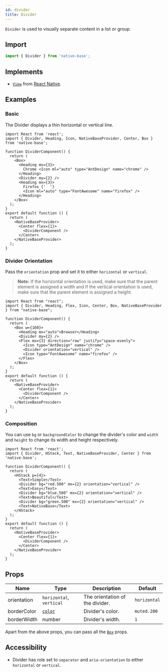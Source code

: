 ```yaml
---
id: divider
title: Divider
---
```


`Divider` is used to visually separate content in a list or group.

## **Import**

```jsx
import { Divider } from 'native-base';
```

## Implements

- [`View`](https://reactnative.dev/docs/view) from [React Native](https://reactnative.dev).

## Examples

### Basic

The Divider displays a thin horizontal or vertical line.

```SnackPlayer name=Divider%20Usage
import React from 'react';
import { Divider, Heading, Icon, NativeBaseProvider, Center, Box } from 'native-base';

function DividerComponent() {
  return (
    <Box>
      <Heading mx={3}>
        Chrome <Icon ml="auto" type="AntDesign" name="chrome" />
      </Heading>
      <Divider my={2} />
      <Heading mx={3}>
        Firefox {'  '}
        <Icon ml="auto" type="FontAwesome" name="firefox" />
      </Heading>
    </Box>
  );
}
export default function () {
  return (
    <NativeBaseProvider>
      <Center flex={1}>
        <DividerComponent />
      </Center>
    </NativeBaseProvider>
  );
}

```

### Divider Orientation

Pass the `orientation` prop and set it to either `horizontal` or `vertical`.

> **Note:** If the horizontal orientation is used, make sure that the parent element is assigned a width and If the vertical orientation is used, make sure that the parent element is assigned a height.

```SnackPlayer name=Divider%20Divider Orientation
import React from "react";
import { Divider, Heading, Flex, Icon, Center, Box, NativeBaseProvider } from "native-base";

function DividerComponent() {
  return (
    <Box w={160}>
      <Heading mx="auto">Browser</Heading>
      <Divider my={2} />
      <Flex mx={3} direction="row" justify="space-evenly">
        <Icon type="AntDesign" name="chrome" />
        <Divider orientation="vertical" />
        <Icon type="FontAwesome" name="firefox" />
      </Flex>
    </Box>
  );
}
export default function () {
  return (
    <NativeBaseProvider>
      <Center flex={1}>
        <DividerComponent />
      </Center>
    </NativeBaseProvider>
  );
}
```

### Composition

You can use `bg` or `backgroundColor` to change the divider's color and `width` and `height` to change its width and height respectively.

```SnackPlayer name=Divider%20Composition
import React from 'react';
import { Divider, HStack, Text, NativeBaseProvider, Center } from 'native-base';

function DividerComponent() {
  return (
    <HStack p={4}>
      <Text>Simple</Text>
      <Divider bg="red.500" mx={2} orientation="vertical" />
      <Text>Easy</Text>
      <Divider bg="blue.500" mx={2} orientation="vertical" />
      <Text>Beautiful</Text>
      <Divider bg="green.500" mx={2} orientation="vertical" />
      <Text>NativeBase</Text>
    </HStack>
  );
}
export default function () {
  return (
    <NativeBaseProvider>
      <Center flex={1}>
        <DividerComponent />
      </Center>
    </NativeBaseProvider>
  );
}

```

## Props

| Name        | Type                               | Description                     | Default      |
| ----------- | ---------------------------------- | ------------------------------- | ------------ |
| orientation | `horizontal`, `vertical`           | The orientation of the divider. | `horizontal` |
| borderColor | [`color`](default-theme.md#colors) | Divider's color.                | `muted.200`  |
| borderWidth | number                             | Divider's width.                | `1`          |

Apart from the above props, you can pass all the [`Box`](box.md#props) props.

## Accessibility

- Divider has role set to `separator` and `aria-orientation` to either `horizontal` or `vertical`.
